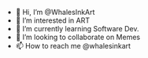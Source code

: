 - 👋 Hi, I’m @WhalesInkArt
- 👀 I’m interested in ART
- 🌱 I’m currently learning Software Dev.
- 💞️ I’m looking to collaborate on Memes
- 📫 How to reach me @whalesinkart

<!---
WhalesInkArt/WhalesInkArt is a ✨ special ✨ repository because its `README.md` (this file) appears on your GitHub profile.
You can click the Preview link to take a look at your changes.
--->
